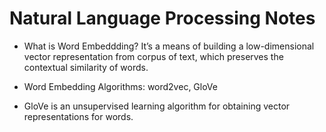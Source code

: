 # Natural Language Processing Notes

* What is Word Embeddding?
  It’s a means of building a low-dimensional vector representation from corpus of text, which preserves the contextual similarity of words.

* Word Embedding Algorithms: word2vec, GloVe

* GloVe is an unsupervised learning algorithm for obtaining vector representations for words.
